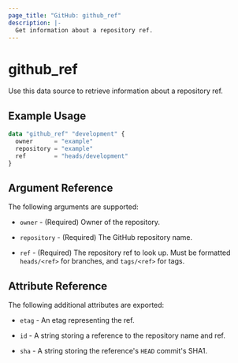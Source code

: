 ```yaml
---
page_title: "GitHub: github_ref"
description: |-
  Get information about a repository ref.
---
```


# github_ref

Use this data source to retrieve information about a repository ref.

## Example Usage

```terraform
data "github_ref" "development" {
  owner      = "example"
  repository = "example"
  ref        = "heads/development"
}
```

## Argument Reference

The following arguments are supported:

* `owner` - (Required) Owner of the repository.

* `repository` - (Required) The GitHub repository name.

* `ref` - (Required) The repository ref to look up. Must be formatted `heads/<ref>` for branches, and `tags/<ref>` for tags.

## Attribute Reference

The following additional attributes are exported:

* `etag` - An etag representing the ref.

* `id` - A string storing a reference to the repository name and ref.

* `sha` - A string storing the reference's `HEAD` commit's SHA1.
